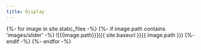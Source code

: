 ```yaml
---
title: Display
---
```

{%- for image in site.static_files -%}
{%- if image.path contains 'images/slider' -%}
![{{image.path}}]({{ site.baseurl }}{{ image.path }})
{%- endif -%}
{%- endfor -%}
